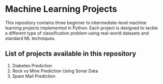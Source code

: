 # Machine Learning Projects
This repository contains three beginner to intermediate-level machine learning projects implemented in Python. Each project is designed to tackle a different type of classification problem using real-world datasets and standard ML techniques.

## List of projects available in this repository  
1. Diabetes Prediction
2. Rock vs Mine Prediction Using Sonar Data
3. Spam Mail Prediction
